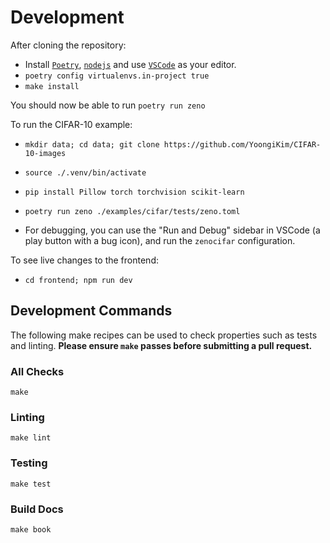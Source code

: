 # Development

After cloning the repository:

- Install [`Poetry`](https://python-poetry.org/docs/master/#installing-with-the-official-installer), [`nodejs`](https://nodejs.org/en/download/) and use [`VSCode`](https://code.visualstudio.com/) as your editor.
- `poetry config virtualenvs.in-project true`
- `make install`

You should now be able to run `poetry run zeno`

To run the CIFAR-10 example:

- `mkdir data; cd data; git clone https://github.com/YoongiKim/CIFAR-10-images`
- `source ./.venv/bin/activate`
- `pip install Pillow torch torchvision scikit-learn`

- `poetry run zeno ./examples/cifar/tests/zeno.toml`
- For debugging, you can use the "Run and Debug" sidebar in VSCode (a play button with a bug icon), and run the `zenocifar` configuration.

To see live changes to the frontend:

- `cd frontend; npm run dev`

## Development Commands

The following make recipes can be used to check properties such as tests and linting. **Please ensure `make` passes before submitting a pull request.**

### All Checks

`make`

### Linting

`make lint`

### Testing

`make test`

### Build Docs

`make book`
